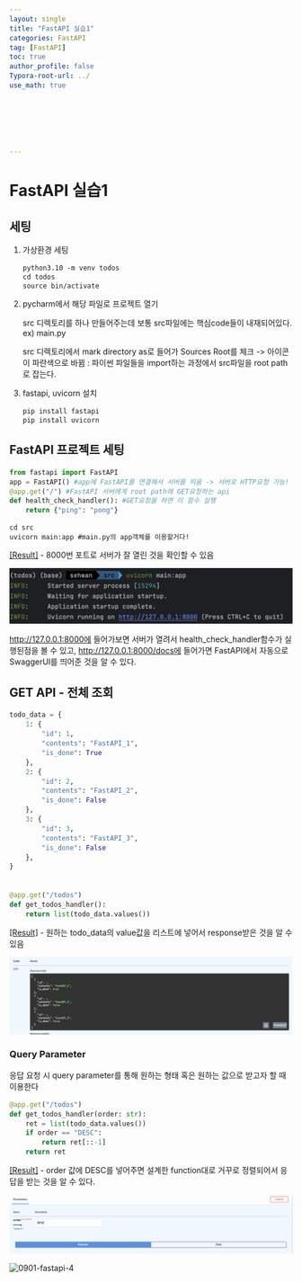 ```yaml
---
layout: single
title: "FastAPI 실습1"
categories: FastAPI
tag: [FastAPI]
toc: true
author_profile: false
Typora-root-url: ../
use_math: true






---
```


# FastAPI 실습1

## 세팅

1. 가상환경 세팅

   ```terminal
   python3.10 -m venv todos
   cd todos
   source bin/activate
   ```

2. pycharm에서 해당 파일로 프로젝트 열기

   src 디렉토리를 하나 만들어주는데 보통 src파일에는 핵심code들이 내재되어있다. ex) main.py

   src 디렉토리에서 mark directory as로 들어가 Sources Root를 체크 -> 아이콘이 파란색으로 바뀜 : 파이썬 파일들을 import하는 과정에서 src파일을 root path로 잡는다.

3. fastapi, uvicorn 설치

   ```terminal
   pip install fastapi
   pip install uvicorn
   ```

   

## FastAPI 프로젝트 세팅

```python
from fastapi import FastAPI
app = FastAPI() #app에 FastAPI를 연결해서 서버를 띄움 -> 서버로 HTTP요청 가능!
@app.get("/") #FastAPI 서버에게 root path에 GET요청하는 api
def health_check_handler(): #GET요청을 하면 이 함수 실행
    return {"ping": "pong"}
```

```terminal
cd src
uvicorn main:app #main.py의 app객체를 이용할거다!
```

<u>[Result]</u> - 8000번 포트로 서버가 잘 열린 것을 확인할 수 있음

![0901-fastapi-1](/images/2023-09-01-fastapi_practice1/0901-fastapi-1.png)

http://127.0.0.1:8000에 들어가보면 서버가 열려서 health_check_handler함수가 실행된점을 볼 수 있고, http://127.0.0.1:8000/docs에 들어가면 FastAPI에서 자동으로 SwaggerUI를 띄어준 것을 알 수 있다.

## GET API - 전체 조회

```python
todo_data = {
    1: {
        "id": 1,
        "contents": "FastAPI_1",
        "is_done": True
    },
    2: {
        "id": 2,
        "contents": "FastAPI_2",
        "is_done": False
    },
    3: {
        "id": 3,
        "contents": "FastAPI_3",
        "is_done": False
    },
}


@app.get("/todos")
def get_todos_handler():
    return list(todo_data.values())
```

<u>[Result]</u> - 원하는 todo_data의 value값을 리스트에 넣어서 response받은 것을 알 수 있음

![0901-fastapi-2](/../images/2023-09-01-fastapi_practice1/0901-fastapi-2.png)

### Query Parameter

응답 요청 시 query parameter를 통해 원하는 형태 혹은 원하는 값으로 받고자 할 때 이용한다

```python
@app.get("/todos")
def get_todos_handler(order: str):
    ret = list(todo_data.values())
    if order == "DESC":
        return ret[::-1]
    return ret
```

<u>[Result]</u> - order 값에 DESC를 넣어주면 설계한 function대로 거꾸로 정렬되어서 응답을 받는 것을 알 수 있다.

![0901-fastapi-3](/../images/2023-09-01-fastapi_practice1/0901-fastapi-3.png)

![0901-fastapi-4](../images/2023-09-01-fastapi_practice1/0901-fastapi-4.png)
